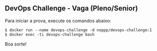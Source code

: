 ## DevOps Challenge - Vaga (Pleno/Senior)

Para iniciar a prova, execute os comandos abaixo:

```
$ docker run --name devops-challenge -d noppp/devops-challenge:1
$ docker exec -ti devops-challenge bash
```

Boa sorte!
